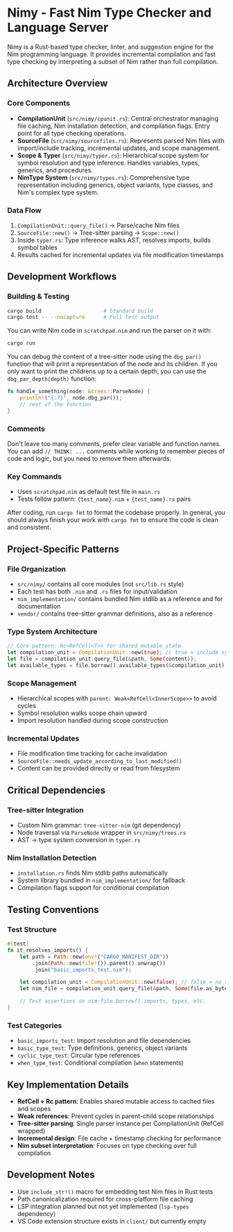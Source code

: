 # Nimy - Fast Nim Type Checker and Language Server

Nimy is a Rust-based type checker, linter, and suggestion engine for the Nim programming language. It provides incremental compilation and fast type checking by interpreting a subset of Nim rather than full compilation.

## Architecture Overview

### Core Components

- **CompilationUnit** (`src/nimy/cpunit.rs`): Central orchestrator managing file caching, Nim installation detection, and compilation flags. Entry point for all type checking operations.
- **SourceFile** (`src/nimy/sourcefiles.rs`): Represents parsed Nim files with import/include tracking, incremental updates, and scope management.
- **Scope & Typer** (`src/nimy/typer.rs`): Hierarchical scope system for symbol resolution and type inference. Handles variables, types, generics, and procedures.
- **NimType System** (`src/nimy/types.rs`): Comprehensive type representation including generics, object variants, type classes, and Nim's complex type system.

### Data Flow

1. `CompilationUnit::query_file()` -> Parse/cache Nim files
2. `SourceFile::new()` -> Tree-sitter parsing -> `Scope::new()`
3. Inside `typer.rs`: Type inference walks AST, resolves imports, builds symbol tables
4. Results cached for incremental updates via file modification timestamps

## Development Workflows

### Building & Testing

```bash
cargo build                    # Standard build
cargo test -- --nocapture      # Full test output
```

You can write Nim code in `scratchpad.nim` and run the parser on it with:

```bash
cargo run
```

You can debug the content of a tree-sitter node using the `dbg_par()` function that will
print a representation of the node and its children.
If you only want to print the childrens up to a certain depth, you can use the `dbg_par_depth(depth)` function:

```rust
fn handle_something(node: &trees::ParseNode) {
    println!("{:?}", node.dbg_par());
    // rest of the function
}
```

### Comments

Don't leave too many comments, prefer clear variable and function names.
You can add `// THINK: ...` comments while working to remember pieces of code and logic, but you need to remove them afterwards.

### Key Commands

- Uses `scratchpad.nim` as default test file in `main.rs`
- Tests follow pattern: `{test_name}.nim` + `{test_name}.rs` pairs

After coding, run `cargo fmt` to format the codebase properly.
In general, you should always finish your work with `cargo fmt` to ensure the code is clean and consistent.

## Project-Specific Patterns

### File Organization

- `src/nimy/` contains all core modules (not `src/lib.rs` style)
- Each test has both `.nim` and `.rs` files for input/validation
- `nim_implementation/` contains bundled Nim stdlib as a reference and for documentation
- `vendor/` contains tree-sitter grammar definitions, also as a reference

### Type System Architecture

```rust
// Core pattern: Rc<RefCell<T>> for shared mutable state
let compilation_unit = CompilationUnit::new(true); // true = include system libs
let file = compilation_unit.query_file(&path, Some(content));
let available_types = file.borrow().available_types(&compilation_unit);
```

### Scope Management

- Hierarchical scopes with `parent: Weak<RefCell<InnerScope>>` to avoid cycles
- Symbol resolution walks scope chain upward
- Import resolution handled during scope construction

### Incremental Updates

- File modification time tracking for cache invalidation
- `SourceFile::needs_update_according_to_last_modified()`
- Content can be provided directly or read from filesystem

## Critical Dependencies

### Tree-sitter Integration

- Custom Nim grammar: `tree-sitter-nim` (git dependency)
- Node traversal via `ParseNode` wrapper in `src/nimy/trees.rs`
- AST -> type system conversion in `typer.rs`

### Nim Installation Detection

- `installation.rs` finds Nim stdlib paths automatically
- System library bundled in `nim_implementation/` for fallback
- Compilation flags support for conditional compilation

## Testing Conventions

### Test Structure

```rust
#[test]
fn it_resolves_imports() {
    let path = Path::new(env!("CARGO_MANIFEST_DIR"))
        .join(Path::new(file!()).parent().unwrap())
        .join("basic_imports_test.nim");

    let compilation_unit = CompilationUnit::new(false); // false = no system libs for speed
    let nim_file = compilation_unit.query_file(&path, Some(file.as_bytes()));

    // Test assertions on nim_file.borrow().imports, types, etc.
}
```

### Test Categories

- `basic_imports_test`: Import resolution and file dependencies
- `basic_type_test`: Type definitions, generics, object variants
- `cyclic_type_test`: Circular type references
- `when_type_test`: Conditional compilation (`when` statements)

## Key Implementation Details

- **RefCell + Rc pattern**: Enables shared mutable access to cached files and scopes
- **Weak references**: Prevent cycles in parent-child scope relationships
- **Tree-sitter parsing**: Single parser instance per CompilationUnit (RefCell wrapped)
- **Incremental design**: File cache + timestamp checking for performance
- **Nim subset interpretation**: Focuses on type checking over full compilation

## Development Notes

- Use `include_str!()` macro for embedding test Nim files in Rust tests
- Path canonicalization required for cross-platform file caching
- LSP integration planned but not yet implemented (`lsp-types` dependency)
- VS Code extension structure exists in `client/` but currently empty
